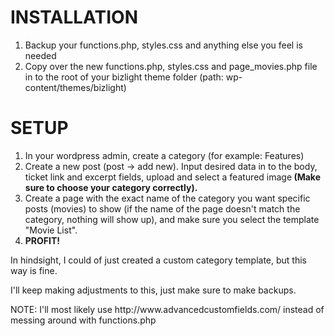 # INSTALLATION
<ol>
   <li>Backup your functions.php, styles.css and anything else you feel is needed </li>
   <li>Copy over the new functions.php, styles.css and page_movies.php file in to the root of your bizlight theme folder (path: wp-content/themes/bizlight)</li>
</ol>

# SETUP 
1) In your wordpress admin, create a category (for example: Features) <br />
2) Create a new post (post -> add new). Input desired data in to the body, ticket link and excerpt fields, upload and select a featured image<b> (Make sure to choose your category correctly).</b> <br />
3) Create a page with the exact name of the category you want specific posts (movies) to show (if the name of the page doesn't match the category, nothing will show up), and make sure you select the template "Movie List".<br /> 
4) <b>PROFIT!</b>

<p>In hindsight, I could of just created a custom category template, but this way is fine.</p>
<p>I'll keep making adjustments to this, just make sure to make backups.</p>
<p>NOTE: I'll most likely use http://www.advancedcustomfields.com/ instead of messing around with functions.php</p>
